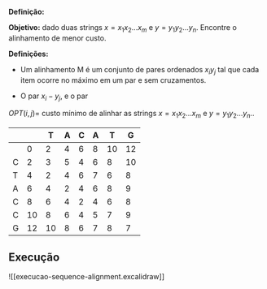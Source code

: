 **Definição:** 

**Objetivo:** dado duas strings $x=x_1 x_2 ... x_m$ e $y=y_1 y_2 ... y_n$. Encontre o alinhamento de menor custo.

**Definições:**
- Um alinhamento M é um conjunto de pares ordenados $x_i y_j$ tal que cada item ocorre no máximo em um par e sem cruzamentos.

- O par $x_i - y_j$, e o par 

$OPT(i,j) =$ custo mínimo de alinhar as strings  $x=x_1 x_2 ... x_m$ e $y=y_1 y_2 ... y_n$..

|     |     | T   | A   | C   | A   | T   | G   |
| --- | --- | --- | --- | --- | --- | --- | --- |
|     | 0   | 2   | 4   | 6   | 8   | 10  | 12  |
| C   | 2   | 3   | 5   | 4   | 6   | 8   | 10  |
| T   | 4   | 2   | 4   | 6   | 7   | 6   | 8   |
| A   | 6   | 4   | 2   | 4   | 6   | 8   | 9   |
| C   | 8   | 6   | 4   | 2   | 4   | 6   | 8   |
| C   | 10  | 8   | 6   | 4   | 5   | 7   | 9   |
| G   | 12  | 10  | 8   | 6   | 7   | 8   | 7   |
## Execução

![[execucao-sequence-alignment.excalidraw]]